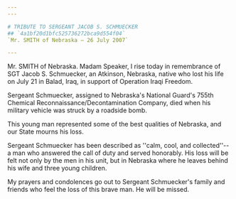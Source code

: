 ```yaml
---
---

# TRIBUTE TO SERGEANT JACOB S. SCHMUECKER
## `4a1bf20d1bfc525736272bca9d554f04`
`Mr. SMITH of Nebraska — 26 July 2007`

---
```



Mr. SMITH of Nebraska. Madam Speaker, I rise today in remembrance of 
SGT Jacob S. Schmuecker, an Atkinson, Nebraska, native who lost his 
life on July 21 in Balad, Iraq, in support of Operation Iraqi Freedom.

Sergeant Schmuecker, assigned to Nebraska's National Guard's 755th 
Chemical Reconnaissance/Decontamination Company, died when his military 
vehicle was struck by a roadside bomb.

This young man represented some of the best qualities of Nebraska, 
and our State mourns his loss.

Sergeant Schmuecker has been described as ''calm, cool, and 
collected''--a man who answered the call of duty and served honorably. 
His loss will be felt not only by the men in his unit, but in Nebraska 
where he leaves behind his wife and three young children.

My prayers and condolences go out to Sergeant Schmuecker's family and 
friends who feel the loss of this brave man. He will be missed.
